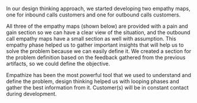 In our design thinking approach, we started developing two empathy maps, one for inbound calls customers and one for outbound calls customers.  

All three of the empathy maps (shown below) are provided with a pain and gain section so we can have a clear view of the situation, and the outbound call empathy maps have a small section as well with assumption. This empathy phase helped us to gather important insights that will help us to solve the problem because we can easily define it. We created a section for the problem definition based on the feedback gathered from the previous artifacts, so we could define the objective. 

Empathize has been the most powerful tool that we used to understand and define the problem, design thinking helped us with looping phases and gather the best information from it. Customer(s) will be in constant contact during development.

